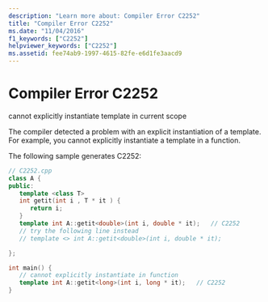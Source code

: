 ```yaml
---
description: "Learn more about: Compiler Error C2252"
title: "Compiler Error C2252"
ms.date: "11/04/2016"
f1_keywords: ["C2252"]
helpviewer_keywords: ["C2252"]
ms.assetid: fee74ab9-1997-4615-82fe-e6d1fe3aacd9
---
```

# Compiler Error C2252

cannot explicitly instantiate template in current scope

The compiler detected a problem with an explicit instantiation of a template.  For example, you cannot explicitly instantiate a template in a function.

The following sample generates C2252:

```cpp
// C2252.cpp
class A {
public:
   template <class T>
   int getit(int i , T * it ) {
      return i;
   }
   template int A::getit<double>(int i, double * it);   // C2252
   // try the following line instead
   // template <> int A::getit<double>(int i, double * it);

};

int main() {
   // cannot explicitly instantiate in function
   template int A::getit<long>(int i, long * it);   // C2252
}
```
